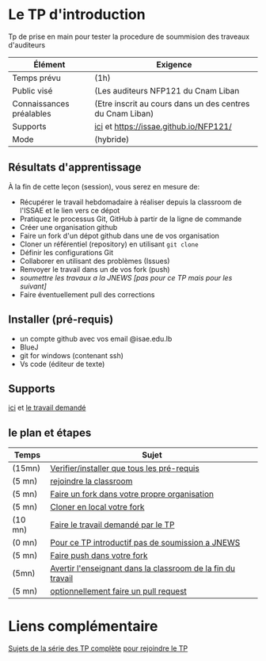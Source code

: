 # Le TP d'introduction
Tp de prise en main pour tester la procedure de soummision des traveaux d'auditeurs

Élément                    | Exigence
---                     | ---
Temps prévu             | (1h)
Public visé             | (Les auditeurs NFP121 du Cnam Liban
Connaissances préalables | (Etre inscrit au cours dans un des centres du Cnam Liban)
Supports               | [ici](/nfp121.tp0) et https://issae.github.io/NFP121/
Mode          | (hybride)

## Résultats d'apprentissage

À la fin de cette leçon (session), vous serez en mesure de:

- Récupérer le travail hebdomadaire à réaliser depuis la classroom de l'ISSAE et le lien vers ce dépot
- Pratiquez le processus Git, GitHub à partir de la ligne de commande
- Créer une organisation github
- Faire un fork d'un dépot github dans une de vos organisation
- Cloner un référentiel (repository) en utilisant `git clone`
- Définir les configurations Git
- Collaborer en utilisant des problèmes (Issues)
- Renvoyer le travail dans un de vos fork (push)
- _soumettre les travaux a la JNEWS [pas pour ce TP mais pour les suivant]_
- Faire éventuellement pull des corrections

## Installer (pré-requis)

* un compte github avec vos email @isae.edu.lb
* BlueJ
* git for windows (contenant ssh)
* Vs code (éditeur de texte)

## Supports

[ici](/nfp121.tp0) et [le travail demandé](travail)

## le plan et étapes

Temps        | Sujet
---         | ---
(15mn)| [Verifier/installer que tous les pré-requis](travail#prerequis)
(5 mn)| [rejoindre la classroom](http://classroom.isae.edu.lb)
(5 mn)| [Faire un fork dans votre propre organisation](travail#fork)
(5 mn)| [Cloner en local votre fork](travail#clone)
(10 mn)|[Faire le travail demandé par le TP](travail#quoi)
(0 mn)| [Pour ce TP introductif pas de soumission a JNEWS](travail#jnews)
(5 mn)| [Faire push dans votre fork](travail#push)
(5mn)| [Avertir l'enseignant dans la classroom de la fin du travail](travail#avertir)
(5 mn) | [optionnellement faire un pull request](travail#pullrequest)


# Liens complémentaire

[Sujets de la série des TP complète](https://issae.github.io/NFP121/TP/)
[pour rejoindre le TP]()
